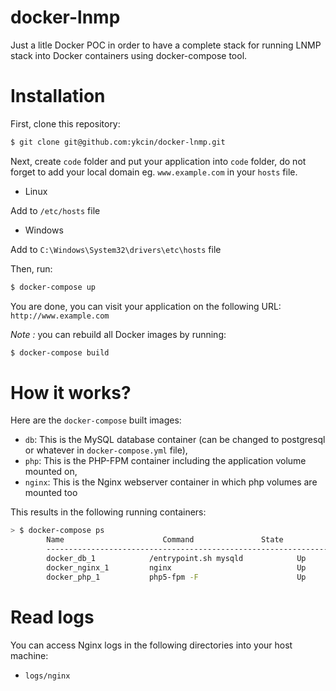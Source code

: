 docker-lnmp
==============

Just a litle Docker POC in order to have a complete stack for running LNMP stack into Docker containers using docker-compose tool.

# Installation

First, clone this repository:

```bash
$ git clone git@github.com:ykcin/docker-lnmp.git
```

Next, create `code` folder and put your application into `code` folder, do not forget to add your local domain eg. `www.example.com` in your `hosts` file.

* Linux

Add to `/etc/hosts` file

* Windows

Add to `C:\Windows\System32\drivers\etc\hosts` file

Then, run:

```bash
$ docker-compose up
```

You are done, you can visit your application on the following URL: `http://www.example.com`

_Note :_ you can rebuild all Docker images by running:

```bash
$ docker-compose build
```

# How it works?

Here are the `docker-compose` built images:

* `db`: This is the MySQL database container (can be changed to postgresql or whatever in `docker-compose.yml` file),
* `php`: This is the PHP-FPM container including the application volume mounted on,
* `nginx`: This is the Nginx webserver container in which php volumes are mounted too

This results in the following running containers:

```bash
> $ docker-compose ps
        Name                      Command               State              Ports
        -------------------------------------------------------------------------------------------
        docker_db_1            /entrypoint.sh mysqld            Up      0.0.0.0:3306->3306/tcp
        docker_nginx_1         nginx                            Up      443/tcp, 0.0.0.0:80->80/tcp
        docker_php_1           php5-fpm -F                      Up      9000/tcp
```

# Read logs

You can access Nginx logs in the following directories into your host machine:

* `logs/nginx`


